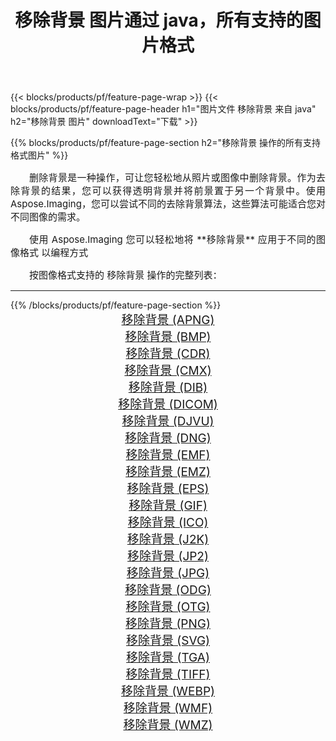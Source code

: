 ﻿---
title: 移除背景 图片通过 java，所有支持的图片格式 
weight: 3920
url: /zh-hans/java/remove-background/ 
lang: zh-hans
langdirlevel: 2
locales: zh-hans,ja,it,ru,de,es,fr,nl,id,lt,pl,pt,vi,tr,ko,zh-hant,ar,hi,th,sv,cs,uk,he
description: 使用 Aspose.Imaging 你可以轻松地通过 java 获取 移除背景 图像
---

{{< blocks/products/pf/feature-page-wrap >}}
{{< blocks/products/pf/feature-page-header h1="图片文件 移除背景 来自 java" h2="移除背景 图片" downloadText="下载" >}}


{{% blocks/products/pf/feature-page-section  h2="移除背景 操作的所有支持格式图片" %}}
<p align="justify" style="text-indent:2em;font-size:15px;">
删除背景是一种操作，可让您轻松地从照片或图像中删除背景。作为去除背景的结果，您可以获得透明背景并将前景置于另一个背景中。使用 Aspose.Imaging，您可以尝试不同的去除背景算法，这些算法可能适合您对不同图像的需求。
</p>
<p align="justify" style="text-indent:2em;font-size:15px;">
使用 Aspose.Imaging 您可以轻松地将 **移除背景** 应用于不同的图像格式 以编程方式
</p>
<p align="justify" style="text-indent:2em;font-size:15px;">
按图像格式支持的 移除背景 操作的完整列表：
</p>
<hr/>
{{% /blocks/products/pf/feature-page-section %}}
<div class="container-fluid productfamilypage bg-gray">
    <div class="convertypes bg-gray agp-content section">
        <div class="container">
		<div class="row other-converters" style="gap: 10px;font-size: 19px;text-align:center;">
		    <div class='col-md-2 other-converter remove-lp remove-rp'><a href="/imaging/zh-hans/java/remove-background/apng/" style="padding:15px;">移除背景 (APNG)</a></div><div class='col-md-2 other-converter remove-lp remove-rp'><a href="/imaging/zh-hans/java/remove-background/bmp/" style="padding:15px;">移除背景 (BMP)</a></div><div class='col-md-2 other-converter remove-lp remove-rp'><a href="/imaging/zh-hans/java/remove-background/cdr/" style="padding:15px;">移除背景 (CDR)</a></div><div class='col-md-2 other-converter remove-lp remove-rp'><a href="/imaging/zh-hans/java/remove-background/cmx/" style="padding:15px;">移除背景 (CMX)</a></div><div class='col-md-2 other-converter remove-lp remove-rp'><a href="/imaging/zh-hans/java/remove-background/dib/" style="padding:15px;">移除背景 (DIB)</a></div><div class='col-md-2 other-converter remove-lp remove-rp'><a href="/imaging/zh-hans/java/remove-background/dicom/" style="padding:15px;">移除背景 (DICOM)</a></div><div class='col-md-2 other-converter remove-lp remove-rp'><a href="/imaging/zh-hans/java/remove-background/djvu/" style="padding:15px;">移除背景 (DJVU)</a></div><div class='col-md-2 other-converter remove-lp remove-rp'><a href="/imaging/zh-hans/java/remove-background/dng/" style="padding:15px;">移除背景 (DNG)</a></div><div class='col-md-2 other-converter remove-lp remove-rp'><a href="/imaging/zh-hans/java/remove-background/emf/" style="padding:15px;">移除背景 (EMF)</a></div><div class='col-md-2 other-converter remove-lp remove-rp'><a href="/imaging/zh-hans/java/remove-background/emz/" style="padding:15px;">移除背景 (EMZ)</a></div><div class='col-md-2 other-converter remove-lp remove-rp'><a href="/imaging/zh-hans/java/remove-background/eps/" style="padding:15px;">移除背景 (EPS)</a></div><div class='col-md-2 other-converter remove-lp remove-rp'><a href="/imaging/zh-hans/java/remove-background/gif/" style="padding:15px;">移除背景 (GIF)</a></div><div class='col-md-2 other-converter remove-lp remove-rp'><a href="/imaging/zh-hans/java/remove-background/ico/" style="padding:15px;">移除背景 (ICO)</a></div><div class='col-md-2 other-converter remove-lp remove-rp'><a href="/imaging/zh-hans/java/remove-background/j2k/" style="padding:15px;">移除背景 (J2K)</a></div><div class='col-md-2 other-converter remove-lp remove-rp'><a href="/imaging/zh-hans/java/remove-background/jp2/" style="padding:15px;">移除背景 (JP2)</a></div><div class='col-md-2 other-converter remove-lp remove-rp'><a href="/imaging/zh-hans/java/remove-background/jpg/" style="padding:15px;">移除背景 (JPG)</a></div><div class='col-md-2 other-converter remove-lp remove-rp'><a href="/imaging/zh-hans/java/remove-background/odg/" style="padding:15px;">移除背景 (ODG)</a></div><div class='col-md-2 other-converter remove-lp remove-rp'><a href="/imaging/zh-hans/java/remove-background/otg/" style="padding:15px;">移除背景 (OTG)</a></div><div class='col-md-2 other-converter remove-lp remove-rp'><a href="/imaging/zh-hans/java/remove-background/png/" style="padding:15px;">移除背景 (PNG)</a></div><div class='col-md-2 other-converter remove-lp remove-rp'><a href="/imaging/zh-hans/java/remove-background/svg/" style="padding:15px;">移除背景 (SVG)</a></div><div class='col-md-2 other-converter remove-lp remove-rp'><a href="/imaging/zh-hans/java/remove-background/tga/" style="padding:15px;">移除背景 (TGA)</a></div><div class='col-md-2 other-converter remove-lp remove-rp'><a href="/imaging/zh-hans/java/remove-background/tiff/" style="padding:15px;">移除背景 (TIFF)</a></div><div class='col-md-2 other-converter remove-lp remove-rp'><a href="/imaging/zh-hans/java/remove-background/webp/" style="padding:15px;">移除背景 (WEBP)</a></div><div class='col-md-2 other-converter remove-lp remove-rp'><a href="/imaging/zh-hans/java/remove-background/wmf/" style="padding:15px;">移除背景 (WMF)</a></div><div class='col-md-2 other-converter remove-lp remove-rp'><a href="/imaging/zh-hans/java/remove-background/wmz/" style="padding:15px;">移除背景 (WMZ)</a></div>
                </div>
        </div>
    </div>
</div>
<br/>
